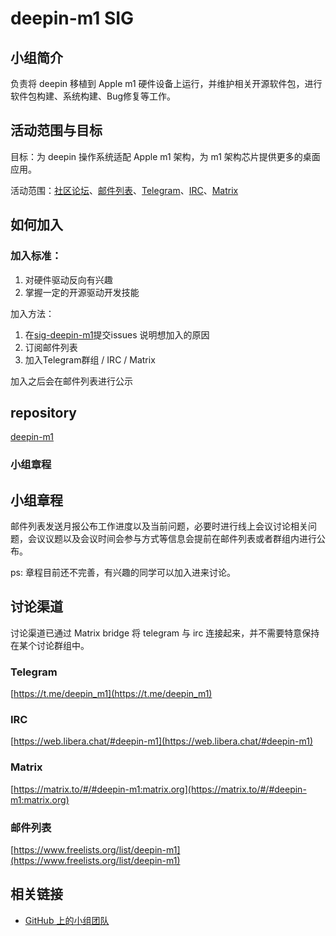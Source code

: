 # deepin-m1 SIG

## 小组简介

负责将 deepin 移植到 Apple m1 硬件设备上运行，并维护相关开源软件包，进行软件包构建、系统构建、Bug修复等工作。

## 活动范围与目标

目标：为 deepin 操作系统适配 Apple m1 架构，为 m1 架构芯片提供更多的桌面应用。

活动范围：[社区论坛](https://bbs.deepin.org/)、[邮件列表](https://www.freelists.org/list/deepin-m1)、[Telegram](https://t.me/deepin_m1)、[IRC](https://web.libera.chat/#deepin-m1)、[Matrix](https://matrix.to/#/#deepin-m1:matrix.org)

## 如何加入

### 加入标准： 

1. 对硬件驱动反向有兴趣
2. 掌握一定的开源驱动开发技能

加入方法：

1. 在[sig-deepin-m1](https://github.com/deepin-community/sig-deepin-m1/issues)提交issues 说明想加入的原因
2. 订阅邮件列表
3. 加入Telegram群组 / IRC / Matrix

加入之后会在邮件列表进行公示

##  repository

[deepin-m1](https://github.com/linuxdeepin/deepin-m1)

### 小组章程

## 小组章程

邮件列表发送月报公布工作进度以及当前问题，必要时进行线上会议讨论相关问题，会议议题以及会议时间会参与方式等信息会提前在邮件列表或者群组内进行公布。

ps: 章程目前还不完善，有兴趣的同学可以加入进来讨论。 

## 讨论渠道

讨论渠道已通过 Matrix bridge 将 telegram 与 irc 连接起来，并不需要特意保持在某个讨论群组中。

### Telegram

[https://t.me/deepin_m1](https://t.me/deepin_m1)

### IRC

[https://web.libera.chat/#deepin-m1](https://web.libera.chat/#deepin-m1)

### Matrix

[https://matrix.to/#/#deepin-m1:matrix.org](https://matrix.to/#/#deepin-m1:matrix.org)

### 邮件列表

[https://www.freelists.org/list/deepin-m1](https://www.freelists.org/list/deepin-m1)

## 相关链接

- [GitHub 上的小组团队](https://github.com/orgs/deepin-community/teams/deepin-m1)
